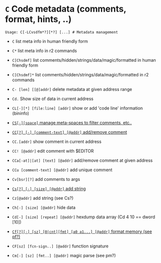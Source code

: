 <!-- TITLE: C -->

#  `C` Code metadata (comments, format, hints, ..)


```
Usage: C[-LCvsdfm*?][*?] [...] # Metadata management
```


- `C` list meta info in human friendly form
- `C*` list meta info in r2 commands
- `C[Chsdmf]` list comments/hidden/strings/data/magic/formatted in human friendly form
- `C[Chsdmf]*` list comments/hidden/strings/data/magic/formatted in r2 commands
- `C- [len] [[@]addr]` delete metadata at given address range
- `Cd.` Show size of data in current address
- `CL[-][*] [file:line] [addr]` show or add 'code line' information (bininfo)

- [ `CS[-][space]` manage meta-spaces to filter comments, etc..](/options/capc/cs)

- [ `CC[?] [-] [comment-text] [@addr]` add/remove comment](/options/capc/cc)

- `CC.[addr]` show comment in current address
- `CC! [@addr]` edit comment with $EDITOR
- `CCa[-at]|[at] [text] [@addr]` add/remove comment at given address
- `CCu [comment-text] [@addr]` add unique comment
- `Cv[bsr][?]` add comments to args

- [ `Cs[?] [-] [size] [@addr]` add string](/options/capc/csmalls)

- `Cz[@addr]` add string (see Cs?)
- `Ch[-] [size] [@addr]` hide data
- `Cd[-] [size] [repeat] [@addr]` hexdump data array (Cd 4 10 == dword [10])

- [ `Cf[?][-] [sz] [0|cnt][fmt] [a0 a1...] [@addr]` format memory (see pf?)](/options/capc/cf)

- `CF[sz] [fcn-sign..] [@addr]` function signature
- `Cm[-] [sz] [fmt..] [@addr]` magic parse (see pm?)

<p hidden>C C* C- CL CC. CC! CCa CCu Cv Cs Cz Ch Cd Cf CF Cm Cd</p>